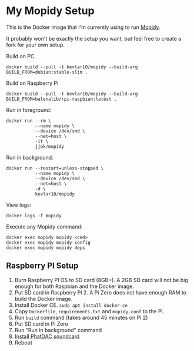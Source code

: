 My Mopidy Setup
===============

This is the Docker image that I'm currently using to run [Mopidy](https://www.mopidy.com/).

It probably won't be exactly the setup you want, but feel free to create a fork for your own setup.

Build on PC

    docker build --pull -t kevlar10/mopidy --build-arg BUILD_FROM=debian:stable-slim .

Build on Raspberry Pi

    docker build --pull -t kevlar10/mopidy --build-arg BUILD_FROM=balenalib/rpi-raspbian:latest .

Run in foreground:

    docker run --rm \
               --name mopidy \
               --device /dev/snd \
               --net=host \
               -it \
               jjok/mopidy

Run in background:

    docker run --restart=unless-stopped \
               --name mopidy \
               --device /dev/snd \
               --net=host \
               -d \
               kevlar10/mopidy

View logs:

    docker logs -f mopidy

Execute any Mopidy command:

    docker exec mopidy mopidy <cmd>
    docker exec mopidy mopidy config
    docker exec mopidy mopidy deps


Raspberry PI Setup
------------------

1. Burn Raspberry PI OS to SD card (8GB+).
   A 2GB SD card will not be big enough for both Raspbian and the Docker image.
2. Put SD card in Raspberry Pi 2.
   A Pi Zero does not have enough RAM to build the Docker image.
3. Install Docker CE. `sudo apt install docker-ce`
4. Copy `Dockerfile`, `requirements.txt` and `mopidy.conf` to the Pi.
5. Run `build` command (takes around 45 minutes on Pi 2)
6. Put SD card in Pi Zero
7. Run "Run in background" command
8. [Install PhatDAC soundcard](https://learn.pimoroni.com/tutorial/phat/raspberry-pi-phat-dac-install)
9. Reboot

